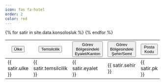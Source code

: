 ```yaml
---
icon: fas fa-hotel
order: 2
color: red
---
```


<div id="table-default" class="table-responsive">
    <table class="table" id="konsolosluklar" name="konsolosluklar">
      <thead>
        <tr>
          <th><button class="table-sort" data-sort="sort-ulke">Ülke</button></th>
          <th><button class="table-sort" data-sort="sort-temsilcilik">Temsilcilik</button></th>
          <th><button class="table-sort" data-sort="sort-eyalet">Görev Bölgesindeki Eyalet/Kanton</button></th>	
          <th><button class="table-sort" data-sort="sort-sehir">Görev Bölgesindeki Şehir/Semt</button></th>	
          <th><button class="table-sort" data-sort="sort-pk">Posta Kodu</button></th>										
        </tr>
      </thead>
      <tbody class="table-tbody">
      {% for satir in site.data.konsolosluk %}
      <tr><td class="sort-ulke">{{ satir.ulke }}<td class="sort-temsilcilik">{{ satir.temsilcilik }}<td class="sort-eyalet">{{ satir.eyalet }}</td><td class="sort-sehir">{{ satir.sehir }}</td><td class="sort-pk">{{ satir.pk }}</td></tr>
      {% endfor %}         										
      </tbody>
    </table>
  </div>

